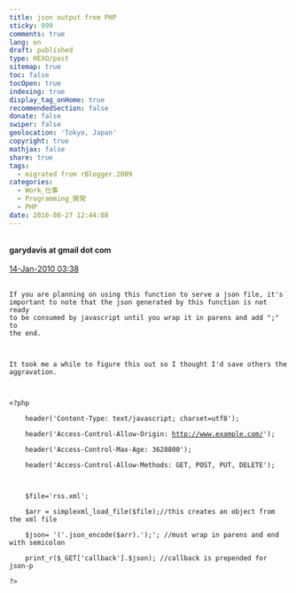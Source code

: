 ```yaml
---
title: json output from PHP
sticky: 999
comments: true
lang: en
draft: published
type: HEXO/post
sitemap: true
toc: false
tocOpen: true
indexing: true
display_tag_onHome: true
recommendedSection: false
donate: false
swiper: false
geolocation: 'Tokyo, Japan'
copyright: true
mathjax: false
share: true
tags:
  - migrated from rBlogger.2009
categories:
  - Work_仕事
  - Programming_開発
  - PHP
date: 2010-08-27 12:44:08
---
```


 <div class="note"><BR>  <strong>garydavis at gmail dot com</strong><br><BR>  <a href="http://www.php.net/manual/en/function.json-encode.php#95667">14-Jan-2010 03:38</a><BR>  <div class="text"><BR><div class="phpcode"><code><span class="html"><BR>If you are planning on using this function to serve a json file, it's <BR>important to note that the json generated by this function is not ready <BR>to be consumed by javascript until you wrap it in parens and add ";" to <BR>the end. <br><BR><br><BR>It took me a while to figure this out so I thought I'd save others the aggravation.<br><BR><br><BR><span class="default">&lt;?php<br><BR>&nbsp;&nbsp;&nbsp; header</span><span class="keyword">(</span><span class="string">'Content-Type: text/javascript; charset=utf8'</span><span class="keyword">);<br><BR>&nbsp;&nbsp;&nbsp; </span><span class="default">header</span><span class="keyword">(</span><span class="string">'Access-Control-Allow-Origin: <a href="http://www.example.com/" rel="nofollow" target="_blank">http://www.example.com/</a>'</span><span class="keyword">);<br><BR>&nbsp;&nbsp;&nbsp; </span><span class="default">header</span><span class="keyword">(</span><span class="string">'Access-Control-Max-Age: 3628800'</span><span class="keyword">);<br><BR>&nbsp;&nbsp;&nbsp; </span><span class="default">header</span><span class="keyword">(</span><span class="string">'Access-Control-Allow-Methods: GET, POST, PUT, DELETE'</span><span class="keyword">);<br><BR>&nbsp;&nbsp;&nbsp; <br><BR>&nbsp;&nbsp;&nbsp; </span><span class="default">$file</span><span class="keyword">=</span><span class="string">'rss.xml'</span><span class="keyword">;<br><BR>&nbsp;&nbsp;&nbsp; </span><span class="default">$arr </span><span class="keyword">= </span><span class="default">simplexml_load_file</span><span class="keyword">(</span><span class="default">$file</span><span class="keyword">);</span><span class="comment">//this creates an object from the xml file<br><BR>&nbsp;&nbsp;&nbsp; </span><span class="default">$json</span><span class="keyword">= </span><span class="string">'('</span><span class="keyword">.</span><span class="default">json_encode</span><span class="keyword">(</span><span class="default">$arr</span><span class="keyword">).</span><span class="string">');'</span><span class="keyword">; </span><span class="comment">//must wrap in parens and end with semicolon<br><BR>&nbsp;&nbsp;&nbsp; </span><span class="default">print_r</span><span class="keyword">(</span><span class="default">$_GET</span><span class="keyword">[</span><span class="string">'callback'</span><span class="keyword">].</span><span class="default">$json</span><span class="keyword">); </span><span class="comment">//callback is prepended for json-p<br><BR></span><span class="default">?&gt;</span><BR></span><BR></code></div><BR>  </div><BR> </div>
 